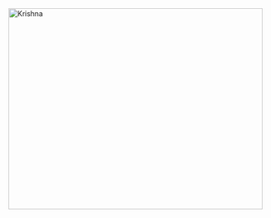 

<head>
<meta charset="utf-8">
<meta http-equiv="X-UA-Compatible" content="IE=edge">
<meta name="HandheldFriendly" content="true" />
<meta name="apple-mobile-web-app-capable" content="yes">
<meta name="mobile-web-app-capable" content="yes">
<meta name="viewport" content="width=device-width, initial-scale=1, minimum-scale=1, maximum-scale=1, user-scalable=no">
<title>Asteya | Home</title>
<!--[if lte IE 9]>
<style>
.animated {opacity: 1; visibility:visible !important;}    
</style>
<![endif]-->

<!--[if lt IE 9]>
<link rel="stylesheet" href="http://www.asteyaglobal.com/wp-content/themes/asteya/css/ie-8.css">
<script src="https://oss.maxcdn.com/html5shiv/3.7.2/html5shiv.min.js"></script>
<script src="https://oss.maxcdn.com/respond/1.4.2/respond.min.js"></script>
<![endif]-->
<style>
/* This stylesheet sets the width of all images to 100%: */
img {
  width: 100%;
}
</style>
<body>
	<img src = "https://bookie164.github.io/Asteya/IMG_46964-2.jpg" alt="Krishna" Width ="2000" height="400">
	
</body>

